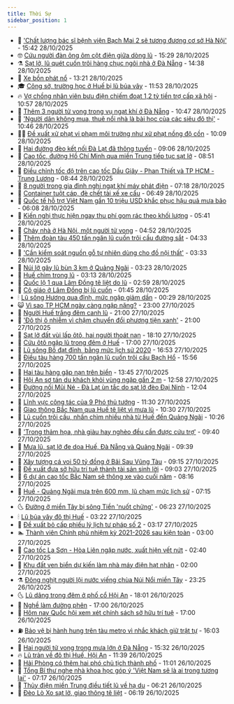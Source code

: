 ```yaml
---
title: Thời Sự
sidebar_position: 1
---
```


<!-- vnexpress-thoi-su:START -->
- 🦒 [&#39;Chất lượng bác sĩ bệnh viện Bạch Mai 2 sẽ tương đương cơ sở Hà Nội&#39;](https://vnexpress.net/chat-luong-bac-si-benh-vien-bach-mai-2-se-tuong-duong-co-so-ha-noi-4957058.html) - 15:42 28/10/2025
- 🤓 [Cứu người đàn ông ôm cột điện giữa dòng lũ](https://vnexpress.net/cuu-nguoi-dan-ong-om-cot-dien-giua-dong-lu-4957062.html) - 15:29 28/10/2025
- ⚗️ [Sạt lở, lũ quét cuốn trôi hàng chục ngôi nhà ở Đà Nẵng](https://vnexpress.net/sat-lo-lu-quet-cuon-troi-hang-chuc-ngoi-nha-o-da-nang-4957003.html) - 14:38 28/10/2025
- 🌊 [Xe bồn phát nổ](https://vnexpress.net/xe-bon-phat-no-4957021.html) - 13:21 28/10/2025
- 🎓 [Công sở, trường học ở Huế bị lũ bủa vây](https://vnexpress.net/cong-so-truong-hoc-o-hue-bi-lu-bua-vay-4956930.html) - 11:53 28/10/2025
- 🔥 [Vợ chồng nhân viên bưu điện chiếm đoạt 1,2 tỷ tiền trợ cấp xã hội](https://vnexpress.net/vo-chong-nhan-vien-buu-dien-chiem-doat-1-2-ty-tien-tro-cap-xa-hoi-4956969.html) - 10:57 28/10/2025
- 🦏 [Thêm 3 người tử vong trong vụ ngạt khí ở Đà Nẵng](https://vnexpress.net/them-3-nguoi-tu-vong-trong-vu-ngat-khi-o-da-nang-4956981.html) - 10:47 28/10/2025
- 👺 [&#39;Người dân không mua, thuê nổi nhà là bài học của các siêu đô thị&#39;](https://vnexpress.net/nguoi-dan-khong-mua-thue-noi-nha-la-bai-hoc-cua-cac-sieu-do-thi-4956956.html) - 10:46 28/10/2025
- 🧑‍🏫 [Đề xuất xử phạt vi phạm môi trường như xử phạt nồng độ cồn](https://vnexpress.net/de-xuat-xu-phat-vi-pham-moi-truong-nhu-xu-phat-nong-do-con-4956894.html) - 10:09 28/10/2025
- 🚦 [Hai đường đèo kết nối Đà Lạt đã thông tuyến](https://vnexpress.net/hai-duong-deo-ket-noi-da-lat-da-thong-tuyen-4956865.html) - 09:06 28/10/2025
- 🎉 [Cao tốc, đường Hồ Chí Minh qua miền Trung tiếp tục sạt lở](https://vnexpress.net/cao-toc-duong-ho-chi-minh-qua-mien-trung-tiep-tuc-sat-lo-4956780.html) - 08:51 28/10/2025
- 🦒 [Điều chỉnh tốc độ trên cao tốc Dầu Giây - Phan Thiết và TP HCM - Trung Lương](https://vnexpress.net/dieu-chinh-toc-do-tren-cao-toc-dau-giay-phan-thiet-va-tp-hcm-trung-luong-4956783.html) - 08:44 28/10/2025
- 🤗 [8 người trong gia đình nghi ngạt khí máy phát điện](https://vnexpress.net/8-nguoi-trong-gia-dinh-nghi-ngat-khi-may-phat-dien-4956806.html) - 07:18 28/10/2025
- 💼 [Container tuột cáp, đè chết tài xế xe cẩu](https://vnexpress.net/container-tuot-cap-de-chet-tai-xe-xe-cau-4956787.html) - 06:49 28/10/2025
- 🤩 [Quốc tế hỗ trợ Việt Nam gần 10 triệu USD khắc phục hậu quả mưa bão](https://vnexpress.net/quoc-te-ho-tro-viet-nam-gan-10-trieu-usd-khac-phuc-hau-qua-mua-bao-4956706.html) - 06:08 28/10/2025
- 🤡 [Kiến nghị thực hiện ngay thu phí gom rác theo khối lượng](https://vnexpress.net/kien-nghi-thuc-hien-ngay-thu-phi-gom-rac-theo-khoi-luong-4956714.html) - 05:41 28/10/2025
- 💯 [Cháy nhà ở Hà Nội, một người tử vong](https://vnexpress.net/chay-nha-o-ha-noi-mot-nguoi-tu-vong-4956724.html) - 04:52 28/10/2025
- 👺 [Thêm đoàn tàu 450 tấn ngăn lũ cuốn trôi cầu đường sắt](https://vnexpress.net/them-doan-tau-450-tan-ngan-lu-cuon-troi-cau-duong-sat-4956748.html) - 04:33 28/10/2025
- 🌮 [&#39;Cần kiểm soát nguồn gỗ tự nhiên dùng cho đồ nội thất&#39;](https://vnexpress.net/can-kiem-soat-nguon-go-tu-nhien-dung-cho-do-noi-that-4956651.html) - 03:33 28/10/2025
- 🥸 [Núi lở gây lũ bùn 3 km ở Quảng Ngãi](https://vnexpress.net/nui-lo-gay-lu-bun-3-km-o-quang-ngai-4956667.html) - 03:23 28/10/2025
- 🐻 [Huế chìm trong lũ](https://vnexpress.net/hue-chim-trong-lu-4956660.html) - 03:13 28/10/2025
- 👀 [Quốc lộ 1 qua Lâm Đồng tê liệt do lũ](https://vnexpress.net/quoc-lo-1-qua-lam-dong-te-liet-do-lu-4956642.html) - 02:59 28/10/2025
- 🤔 [Cô giáo ở Lâm Đồng bị lũ cuốn](https://vnexpress.net/co-giao-o-lam-dong-bi-lu-cuon-4956589.html) - 01:45 28/10/2025
- 🕯 [Lũ sông Hương qua đỉnh, mức ngập giảm dần](https://vnexpress.net/lu-song-huong-qua-dinh-muc-ngap-giam-dan-4956554.html) - 00:29 28/10/2025
- 😺 [Vì sao TP HCM ngày càng ngập nặng?](https://vnexpress.net/vi-sao-tp-hcm-ngay-cang-ngap-nang-4956486.html) - 23:00 27/10/2025
- 🦆 [Người Huế trắng đêm canh lũ](https://vnexpress.net/nguoi-hue-trang-dem-canh-lu-4956518.html) - 21:00 27/10/2025
- 🧰 [&#39;Đô thị ô nhiễm vì chậm chuyển đổi phương tiện xanh&#39;](https://vnexpress.net/do-thi-o-nhiem-vi-cham-chuyen-doi-phuong-tien-xanh-4956504.html) - 21:00 27/10/2025
- 🦍 [Sạt lở đất vùi lấp ôtô, hai người thoát nạn](https://vnexpress.net/sat-lo-dat-vui-lap-oto-hai-nguoi-thoat-nan-4956527.html) - 18:10 27/10/2025
- 🧰 [Cứu ôtô ngập lũ trong đêm ở Huế](https://vnexpress.net/cuu-oto-ngap-lu-trong-dem-o-hue-4956498.html) - 17:00 27/10/2025
- 💃 [Lũ sông Bồ đạt đỉnh, bằng mức lịch sử 2020](https://vnexpress.net/lu-song-bo-dat-dinh-bang-muc-lich-su-2020-4956525.html) - 16:53 27/10/2025
- 🧰 [Điều tàu hàng 700 tấn ngăn lũ cuốn trôi cầu Bạch Hổ](https://vnexpress.net/dieu-tau-hang-700-tan-ngan-lu-cuon-troi-cau-bach-ho-4956503.html) - 15:56 27/10/2025
- 🚀 [Hai tàu hàng gặp nạn trên biển](https://vnexpress.net/hai-tau-hang-gap-nan-tren-bien-4956488.html) - 13:45 27/10/2025
- 🎊 [Hội An sơ tán du khách khỏi vùng ngập gần 2 m](https://vnexpress.net/hoi-an-so-tan-du-khach-khoi-vung-ngap-gan-2-m-4956482.html) - 12:58 27/10/2025
- 🤭 [Đường nối Mũi Né - Đà Lạt ùn tắc do sạt lở đèo Đại Ninh](https://vnexpress.net/duong-noi-mui-ne-da-lat-un-tac-do-sat-lo-deo-dai-ninh-4956470.html) - 12:04 27/10/2025
- 🤗 [Lĩnh vực công tác của 9 Phó thủ tướng](https://vnexpress.net/linh-vuc-cong-tac-cua-9-pho-thu-tuong-4956448.html) - 11:30 27/10/2025
- 🌈 [Giao thông Bắc Nam qua Huế tê liệt vì mưa lũ](https://vnexpress.net/giao-thong-bac-nam-qua-hue-te-liet-vi-mua-lu-4956420.html) - 10:30 27/10/2025
- 🦣 [Lũ cuốn trôi cầu, nhấn chìm nhiều nhà từ Huế đến Quảng Ngãi](https://vnexpress.net/lu-cuon-troi-cau-nhan-chim-nhieu-nha-tu-hue-den-quang-ngai-4956415.html) - 10:26 27/10/2025
- 🎡 [&#39;Trong thảm họa, nhà giàu hay nghèo đều cần được cứu trợ&#39;](https://vnexpress.net/trong-tham-hoa-nha-giau-hay-ngheo-deu-can-duoc-cuu-tro-4956385.html) - 09:40 27/10/2025
- 🦏 [Mưa lũ, sạt lở đe dọa Huế, Đà Nẵng và Quảng Ngãi](https://vnexpress.net/lu-len-nhanh-giao-thong-qua-hue-te-liet-4956426.html) - 09:39 27/10/2025
- 🎊 [Xây tượng cá voi 50 tỷ đồng ở Bãi Sau Vũng Tàu](https://vnexpress.net/quang-truong-cot-co-bai-sau-vung-tau-4956410.html) - 09:15 27/10/2025
- 🫶 [Đề xuất đưa sở hữu trí tuệ thành tài sản sinh lời](https://vnexpress.net/de-xuat-dua-so-huu-tri-tue-thanh-tai-san-sinh-loi-4956322.html) - 09:03 27/10/2025
- 🤔 [6 dự án cao tốc Bắc Nam sẽ thông xe vào cuối năm](https://vnexpress.net/6-du-an-cao-toc-bac-nam-se-thong-xe-vao-cuoi-nam-4956204.html) - 08:16 27/10/2025
- 🤠 [Huế - Quảng Ngãi mưa trên 600 mm, lũ chạm mức lịch sử](https://vnexpress.net/hue-quang-ngai-mua-tren-600-mm-lu-cham-muc-lich-su-4956290.html) - 07:15 27/10/2025
- 🌜 [Đường ở miền Tây bị sông Tiền &#39;nuốt chửng&#39;](https://vnexpress.net/duong-o-mien-tay-bi-song-tien-nuot-chung-4956144.html) - 06:23 27/10/2025
- 🕯 [Lũ bủa vây đô thị Huế](https://vnexpress.net/lu-bua-vay-do-thi-hue-4956023.html) - 03:22 27/10/2025
- 🤔 [Đề xuất bỏ cấp phiếu lý lịch tư pháp số 2](https://vnexpress.net/de-xuat-bo-cap-phieu-ly-lich-tu-phap-so-2-4956086.html) - 03:17 27/10/2025
- 🏊 [Thành viên Chính phủ nhiệm kỳ 2021-2026 sau kiện toàn](https://vnexpress.net/thanh-vien-chinh-phu-nhiem-ky-2021-2026-sau-kien-toan-4956116.html) - 03:00 27/10/2025
- 🌮 [Cao tốc La Sơn - Hòa Liên ngập nước, xuất hiện vết nứt](https://vnexpress.net/cao-toc-la-son-hoa-lien-ngap-nuoc-xuat-hien-vet-nut-4956124.html) - 02:40 27/10/2025
- 🫣 [Khu đất ven biển dự kiến làm nhà máy điện hạt nhân](https://vnexpress.net/khu-dat-ven-bien-du-kien-lam-nha-may-dien-hat-nhan-4955739.html) - 02:00 27/10/2025
- ⚗️ [Đông nghịt người lội nước viếng chùa Núi Nổi miền Tây](https://vnexpress.net/dong-nghit-nguoi-loi-nuoc-vieng-chua-nui-noi-mien-tay-4956009.html) - 23:25 26/10/2025
- 🌜 [Lũ dâng trong đêm ở phố cổ Hội An](https://vnexpress.net/lu-dang-trong-dem-o-pho-co-hoi-an-4956037.html) - 18:01 26/10/2025
- 🌁 [Nghề làm đường phên](https://vnexpress.net/nghe-lam-duong-phen-4955985.html) - 17:00 26/10/2025
- 🐲 [Hôm nay Quốc hội xem xét chính sách sở hữu trí tuệ](https://vnexpress.net/hom-nay-quoc-hoi-xem-xet-chinh-sach-so-huu-tri-tue-4955967.html) - 17:00 26/10/2025
- ⛽️ [Bảo vệ bị hành hung trên tàu metro vì nhắc khách giữ trật tự](https://vnexpress.net/bao-ve-bi-hanh-hung-tren-tau-metro-vi-nhac-khach-giu-trat-tu-4956016.html) - 16:03 26/10/2025
- 🗽 [Hai người tử vong trong mưa lớn ở Đà Nẵng](https://vnexpress.net/hai-nguoi-tu-vong-trong-mua-lon-o-da-nang-4956014.html) - 15:32 26/10/2025
- 🔥 [Lũ tràn về đô thị Huế, Hội An](https://vnexpress.net/lu-tran-ve-do-thi-hue-hoi-an-4955977.html) - 11:39 26/10/2025
- 💯 [Hải Phòng có thêm hai phó chủ tịch thành phố](https://vnexpress.net/hai-phong-co-them-hai-pho-chu-tich-thanh-pho-4955969.html) - 11:01 26/10/2025
- 🦆 [Tổng Bí thư nghe nhà khoa học góp ý &#39;Việt Nam sẽ là ai trong tương lai&#39;](https://vnexpress.net/tong-bi-thu-nghe-nha-khoa-hoc-gop-y-viet-nam-se-la-ai-trong-tuong-lai-4955927.html) - 07:17 26/10/2025
- 🫣 [Thủy điện miền Trung điều tiết lũ về hạ du](https://vnexpress.net/thuy-dien-mien-trung-dieu-tiet-lu-ve-ha-du-4955894.html) - 06:21 26/10/2025
- 🤡 [Đèo Lò Xo sạt lở, giao thông tê liệt](https://vnexpress.net/deo-lo-xo-sat-lo-giao-thong-te-liet-4955913.html) - 06:19 26/10/2025<!-- vnexpress-thoi-su:END -->